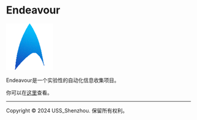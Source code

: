 # Endeavour

![logo.png](./static/img/logo.png)

Endeavour是一个实验性的自动化信息收集项目。

你可以在[这里](https://endeavour.uss-shenzhou.cn/)查看。

---

Copyright © 2024 USS_Shenzhou. 保留所有权利。
